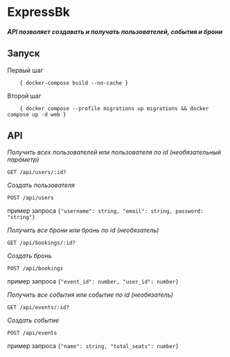 # ExpressBk

##### API позволяет создавать и получать пользователей, события и брони

## Запуск

   Первый шаг 

        { docker-compose build --no-cache }
   Второй шаг

        { docker compose --profile migrations up migrations && docker compose up -d web }


## API

*Получить всех пользователей или пользователя по id (необязательный параметр)*

```plaintext
GET /api/users/:id?
```

*Создать пользователя*

```plaintext
POST /api/users
```

пример запроса ```{"username": string, "email": string, password: "string"}```


*Получить все брони или бронь по id (необязатель)*

```plaintext
GET /api/bookings/:id?
```

*Создать бронь*

```plaintext
POST /api/bookings
```

пример запроса ```{"event_id": number, "user_id": number}```
    

*Получить все события или событие по id (необязатель)*

```plaintext
GET /api/events/:id?
```

*Создать событие*

```plaintext
POST /api/events
```

пример запроса ```{"name": string, "total_seats": number}```
